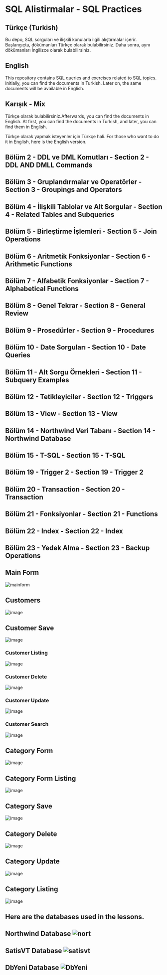 # SQL Alistirmalar - SQL Practices

## Türkçe (Turkish)

Bu depo, SQL sorguları ve ilişkili konularla ilgili alıştırmalar içerir. Başlangıçta, dökümanları Türkçe olarak bulabilirsiniz. Daha sonra, aynı dökümanları İngilizce olarak bulabilirsiniz.

## English

This repository contains SQL queries and exercises related to SQL topics. Initially, you can find the documents in Turkish. Later on, the same documents will be available in English.

## Karışık - Mix

Türkçe olarak bulabilirsiniz.Afterwards, you can find the documents in English.
At first, you can find the documents in Turkish, and later, you can find them in English.

Türkçe olarak yapmak isteyenler için Türkçe hali.
For those who want to do it in English, here is the English version.

## Bölüm 2 - DDL ve DML Komutları - Section 2 - DDL AND DMLL Commands

## Bölüm 3 - Gruplandırmalar ve Operatörler - Section 3 - Groupings and Operators

## Bölüm 4 - İlişkili Tablolar ve Alt Sorgular - Section 4 - Related Tables and Subqueries

## Bölüm 5 - Birleştirme İşlemleri - Section 5 - Join Operations

## Bölüm 6 - Aritmetik Fonksiyonlar - Section 6 - Arithmetic Functions

## Bölüm 7 - Alfabetik Fonksiyonlar - Section 7 - Alphabetical Functions

## Bölüm 8 - Genel Tekrar - Section 8 - General Review

## Bölüm 9 - Prosedürler - Section 9 - Procedures

## Bölüm 10 - Date Sorguları - Section 10 - Date Queries

## Bölüm 11 - Alt Sorgu Örnekleri - Section 11 - Subquery Examples

## Bölüm 12 - Tetikleyiciler - Section 12 - Triggers

## Bölüm 13 - View - Section 13 - View

## Bölüm 14 - Northwind Veri Tabanı - Section 14 - Northwind Database

## Bölüm 15 - T-SQL - Section 15 - T-SQL

## Bölüm 19 - Trigger 2 - Section 19 - Trigger 2

## Bölüm 20 - Transaction - Section 20 - Transaction

## Bölüm 21 - Fonksiyonlar - Section 21 - Functions

## Bölüm 22 - Index - Section 22 - Index

## Bölüm 23 - Yedek Alma - Section 23 - Backup Operations

## Main Form

![mainform](https://github.com/omerfarukkpala/SQLAlistirmalar/assets/101570820/c38c2447-f11f-404a-b450-0bcd8fb30444)

## Customers

![image](https://github.com/omerfarukkpala/SQLAlistirmalar/assets/101570820/c60bb5e8-1e11-4195-a4b1-4e3e4ae4438d)

## Customer Save

![image](https://github.com/omerfarukkpala/SQLAlistirmalar/assets/101570820/1ed6f946-e235-4c1a-a6cd-8cbc9ca4e506)

### Customer Listing

![image](https://github.com/omerfarukkpala/SQLAlistirmalar/assets/101570820/d7bd5d1e-dcaf-4ca2-919b-412ddafe5719)

### Customer Delete

![image](https://github.com/omerfarukkpala/SQLAlistirmalar/assets/101570820/4e4d12f7-cce6-460b-acae-6734d0fc673c)

### Customer Update

![image](https://github.com/omerfarukkpala/SQLAlistirmalar/assets/101570820/5c8debe4-1a64-4b59-9b3e-f977f780ad41)

### Customer Search

![image](https://github.com/omerfarukkpala/SQLAlistirmalar/assets/101570820/000ff602-d588-4355-a4a4-c5a7080f742d)

## Category Form

![image](https://github.com/omerfarukkpala/SQLAlistirmalar/assets/101570820/efb75407-02e5-4341-bd76-6d075a15e589)

## Category Form Listing

![image](https://github.com/omerfarukkpala/SQLAlistirmalar/assets/101570820/43e6dba2-b09b-407f-aac1-e538ea22d37e)

## Category Save

![image](https://github.com/omerfarukkpala/SQLAlistirmalar/assets/101570820/6a6bab0e-cb68-4fcb-9d7b-9283b46bfebf)

## Category Delete

![image](https://github.com/omerfarukkpala/SQLAlistirmalar/assets/101570820/028e0618-f155-40eb-a317-8ac4f44b83ae)

## Category Update

![image](https://github.com/omerfarukkpala/SQLAlistirmalar/assets/101570820/3c20b3cb-eb1f-4159-abed-e2907ab692ae)

## Category Listing

![image](https://github.com/omerfarukkpala/SQLAlistirmalar/assets/101570820/e051d3c5-ae30-4470-94fe-3afb07d60410)
## Here are the databases used in the lessons.
## Northwind Database ![nort](https://github.com/omerfarukkpala/SQLAlistirmalar-SQLQueries/assets/101570820/3d6a9215-eba2-43d0-9679-cf2cee90b284)
## SatisVT Database ![satisvt](https://github.com/omerfarukkpala/SQLAlistirmalar-SQLQueries/assets/101570820/0ee4f4c5-482f-49d2-9d62-2678fe25eddc)
## DbYeni Database ![DbYeni](https://github.com/omerfarukkpala/SQLAlistirmalar-SQLQueries/assets/101570820/69a95803-10a4-4a63-95c4-b0f62e0de759)
